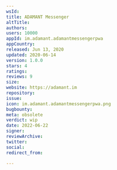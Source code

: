 ```yaml
---
wsId: 
title: ADAMANT Messenger
altTitle: 
authors: 
users: 10000
appId: im.adamant.adamantmessengerpwa
appCountry: 
released: Jun 13, 2020
updated: 2020-06-14
version: 1.0.0
stars: 4
ratings: 
reviews: 9
size: 
website: https://adamant.im
repository: 
issue: 
icon: im.adamant.adamantmessengerpwa.png
bugbounty: 
meta: obsolete
verdict: wip
date: 2022-06-22
signer: 
reviewArchive: 
twitter: 
social: 
redirect_from: 

---
```


